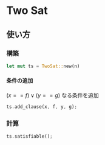 <!-- -*- coding:utf-8-unix -*- -->
# Two Sat
## 使い方
### 構築
```rust
let mut ts = TwoSat::new(n)
```
#### 条件の追加
$(x == f) \lor (y == g)$ なる条件を追加
```rust
ts.add_clause(x, f, y, g);
```
### 計算
```rust
ts.satisfiable();
```
